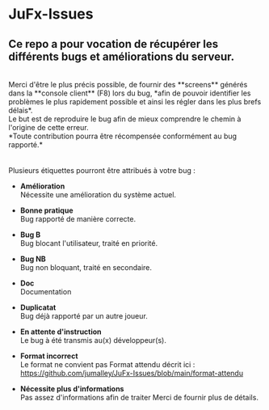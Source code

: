 # JuFx-Issues

## Ce repo a pour vocation de récupérer les différents bugs et améliorations du serveur.
 <br>
Merci d'être le plus précis possible, de fournir des **screens** générés dans la **console client** (F8) lors du bug, *afin de pouvoir identifier les problèmes le plus rapidement possible et ainsi les régler dans les plus brefs délais*.
 <br>
Le but est de reproduire le bug afin de mieux comprendre le chemin à l'origine de cette erreur.
 <br>
*Toute contribution pourra être récompensée conformément au bug rapporté.*
 <br>
 <br>
 <br>
Plusieurs étiquettes pourront être attribués à votre bug :

* **Amélioration** <br>
Nécessite une amélioration du système actuel.

* **Bonne pratique** <br>
Bug rapporté de manière correcte.

* **Bug B** <br>
Bug blocant l'utilisateur, traité en priorité.

 * **Bug NB** <br>
Bug non bloquant, traité en secondaire.

* **Doc** <br>
Documentation

* **Duplicatat** <br>
Bug déjà rapporté par un autre joueur.

* **En attente d'instruction** <br>
Le bug à été transmis au(x) développeur(s).

* **Format incorrect** <br>
Le format ne convient pas
Format attendu décrit ici : <br>
https://github.com/jumalley/JuFx-Issues/blob/main/format-attendu

* **Nécessite plus d'informations** <br>
Pas assez d'informations afin de traiter
Merci de fournir plus de détails.
